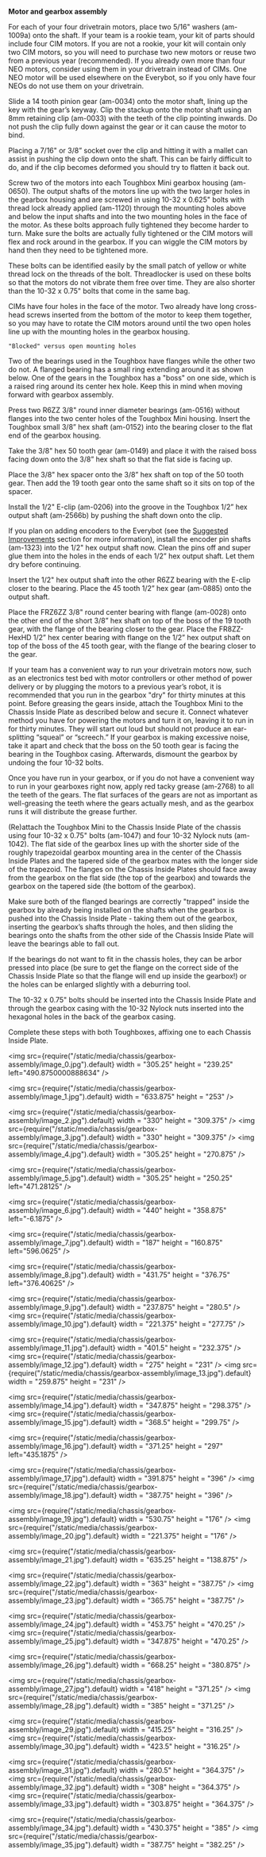 **Motor and gearbox assembly**

For each of your four drivetrain motors, place two 5/16" washers (am-1009a) onto the shaft. If your team is a rookie team, your kit of parts should include four CIM motors. If you are not a rookie, your kit will contain only two CIM motors, so you will need to purchase two new motors or reuse two from a previous year (recommended). If you already own more than four NEO motors, consider using them in your drivetrain instead of CIMs. One NEO motor will be used elsewhere on the Everybot, so if you only have four NEOs do not use them on your drivetrain.

Slide a 14 tooth pinion gear (am-0034) onto the motor shaft, lining up the key with the gear’s keyway. Clip the stackup onto the motor shaft using an 8mm retaining clip (am-0033) with the teeth of the clip pointing inwards. Do not push the clip fully down against the gear or it can cause the motor to bind.

Placing a 7/16" or 3/8” socket over the clip and hitting it with a mallet can assist in pushing the clip down onto the shaft. This can be fairly difficult to do, and if the clip becomes deformed you should try to flatten it back out.

Screw two of the motors into each Toughbox Mini gearbox housing (am-0650). The output shafts of the motors line up with the two larger holes in the gearbox housing and are screwed in using 10-32 x 0.625" bolts with thread lock already applied (am-1120) through the mounting holes above and below the input shafts and into the two mounting holes in the face of the motor. As these bolts approach fully tightened they become harder to turn. Make sure the bolts are actually fully tightened or the CIM motors will flex and rock around in the gearbox. If you can wiggle the CIM motors by hand then they need to be tightened more.

These bolts can be identified easily by the small patch of yellow or white thread lock on the threads of the bolt. Threadlocker is used on these bolts so that the motors do not vibrate them free over time. They are also shorter than the 10-32 x 0.75" bolts that come in the same bag.

CIMs have four holes in the face of the motor. Two already have long cross-head screws inserted from the bottom of the motor to keep them together, so you may have to rotate the CIM motors around until the two open holes line up with the mounting holes in the gearbox housing.

	"Blocked" versus open mounting holes

Two of the bearings used in the Toughbox have flanges while the other two do not. A flanged bearing has a small ring extending around it as shown below. One of the gears in the Toughbox has a "boss" on one side, which is a raised ring around its center hex hole. Keep this in mind when moving forward with gearbox assembly.

	

Press two R6ZZ 3/8" round inner diameter bearings (am-0516) without flanges into the two center holes of the Toughbox Mini housing. Insert the Toughbox small 3/8” hex shaft (am-0152) into the bearing closer to the flat end of the gearbox housing.

Take the 3/8" hex 50 tooth gear (am-0149) and place it with the raised boss facing down onto the 3/8” hex shaft so that the flat side is facing up.

Place the 3/8" hex spacer onto the 3/8” hex shaft on top of the 50 tooth gear. Then add the 19 tooth gear onto the same shaft so it sits on top of the spacer.

Install the 1/2" E-clip (am-0206) into the groove in the Toughbox 1/2” hex output shaft (am-2566b) by pushing the shaft down onto the clip.

  

If you plan on adding encoders to the Everybot (see the [Suggested Improvements](https://docs.google.com/document/d/1q2b-Aj2qL-e8q0LyJSA-Xj8--UgQs6mV6OJV3niVg_Q/edit#heading=h.tba20tcjnbex) section for more information), install the encoder pin shafts (am-1323) into the 1/2" hex output shaft now. Clean the pins off and super glue them into the holes in the ends of each 1/2” hex output shaft. Let them dry before continuing.

Insert the 1/2" hex output shaft into the other R6ZZ bearing with the E-clip closer to the bearing. Place the 45 tooth 1/2” hex gear (am-0885) onto the output shaft.

Place the FRZ6ZZ 3/8" round center bearing with flange (am-0028) onto the other end of the short 3/8” hex shaft on top of the boss of the 19 tooth gear, with the flange of the bearing closer to the gear. Place the FR8ZZ-HexHD 1/2” hex center bearing with flange on the 1/2” hex output shaft on top of the boss of the 45 tooth gear, with the flange of the bearing closer to the gear.

If your team has a convenient way to run your drivetrain motors now, such as an electronics test bed with motor controllers or other method of power delivery or by plugging the motors to a previous year’s robot, it is recommended that you run in the gearbox "dry" for thirty minutes at this point. Before greasing the gears inside, attach the Toughbox Mini to the Chassis Inside Plate as described below and secure it. Connect whatever method you have for powering the motors and turn it on, leaving it to run in for thirty minutes. They will start out loud but should not produce an ear-splitting “squeal” or “screech.” If your gearbox is making excessive noise, take it apart and check that the boss on the 50 tooth gear is facing the bearing in the Toughbox casing. Afterwards, dismount the gearbox by undoing the four 10-32 bolts.

Once you have run in your gearbox, or if you do not have a convenient way to run in your gearboxes right now, apply red tacky grease (am-2768) to all the teeth of the gears. The flat surfaces of the gears are not as important as well-greasing the teeth where the gears actually mesh, and as the gearbox runs it will distribute the grease further.

(Re)attach the Toughbox Mini to the Chassis Inside Plate of the chassis using four 10-32 x 0.75" bolts (am-1047) and four 10-32 Nylock nuts (am-1042). The flat side of the gearbox lines up with the shorter side of the roughly trapezoidal gearbox mounting area in the center of the Chassis Inside Plates and the tapered side of the gearbox mates with the longer side of the trapezoid. The flanges on the Chassis Inside Plates should face away from the gearbox on the flat side (the top of the gearbox) and towards the gearbox on the tapered side (the bottom of the gearbox).

Make sure both of the flanged bearings are correctly "trapped" inside the gearbox by already being installed on the shafts when the gearbox is pushed into the Chassis Inside Plate - taking them out of the gearbox, inserting the gearbox’s shafts through the holes, and then sliding the bearings onto the shafts from the other side of the Chassis Inside Plate will leave the bearings able to fall out.

If the bearings do not want to fit in the chassis holes, they can be arbor pressed into place (be sure to get the flange on the correct side of the Chassis Inside Plate so that the flange will end up inside the gearbox!) or the holes can be enlarged slightly with a deburring tool.

The 10-32 x 0.75" bolts should be inserted into the Chassis Inside Plate and through the gearbox casing with the 10-32 Nylock nuts inserted into the hexagonal holes in the back of the gearbox casing.

Complete these steps with both Toughboxes, affixing one to each Chassis Inside Plate.




<img src={require("/static/media/chassis/gearbox-assembly/image_0.jpg").default} width = "305.25" height = "239.25" left="490.8750000888634" />


<img src={require("/static/media/chassis/gearbox-assembly/image_1.jpg").default} width = "633.875" height = "253" />


<img src={require("/static/media/chassis/gearbox-assembly/image_2.jpg").default} width = "330" height = "309.375" />
<img src={require("/static/media/chassis/gearbox-assembly/image_3.jpg").default} width = "330" height = "309.375" />
<img src={require("/static/media/chassis/gearbox-assembly/image_4.jpg").default} width = "305.25" height = "270.875" />


<img src={require("/static/media/chassis/gearbox-assembly/image_5.jpg").default} width = "305.25" height = "250.25" left="471.28125" />


<img src={require("/static/media/chassis/gearbox-assembly/image_6.jpg").default} width = "440" height = "358.875" left="-6.1875" />


<img src={require("/static/media/chassis/gearbox-assembly/image_7.jpg").default} width = "187" height = "160.875" left="596.0625" />


<img src={require("/static/media/chassis/gearbox-assembly/image_8.jpg").default} width = "431.75" height = "376.75" left="376.40625" />


<img src={require("/static/media/chassis/gearbox-assembly/image_9.jpg").default} width = "237.875" height = "280.5" />
<img src={require("/static/media/chassis/gearbox-assembly/image_10.jpg").default} width = "221.375" height = "277.75" />


<img src={require("/static/media/chassis/gearbox-assembly/image_11.jpg").default} width = "401.5" height = "232.375" />
<img src={require("/static/media/chassis/gearbox-assembly/image_12.jpg").default} width = "275" height = "231" />
<img src={require("/static/media/chassis/gearbox-assembly/image_13.jpg").default} width = "259.875" height = "231" />


<img src={require("/static/media/chassis/gearbox-assembly/image_14.jpg").default} width = "347.875" height = "298.375" />
<img src={require("/static/media/chassis/gearbox-assembly/image_15.jpg").default} width = "368.5" height = "299.75" />


<img src={require("/static/media/chassis/gearbox-assembly/image_16.jpg").default} width = "371.25" height = "297" left="435.1875" />


<img src={require("/static/media/chassis/gearbox-assembly/image_17.jpg").default} width = "391.875" height = "396" />
<img src={require("/static/media/chassis/gearbox-assembly/image_18.jpg").default} width = "387.75" height = "396" />


<img src={require("/static/media/chassis/gearbox-assembly/image_19.jpg").default} width = "530.75" height = "176" />
<img src={require("/static/media/chassis/gearbox-assembly/image_20.jpg").default} width = "221.375" height = "176" />


<img src={require("/static/media/chassis/gearbox-assembly/image_21.jpg").default} width = "635.25" height = "138.875" />


<img src={require("/static/media/chassis/gearbox-assembly/image_22.jpg").default} width = "363" height = "387.75" />
<img src={require("/static/media/chassis/gearbox-assembly/image_23.jpg").default} width = "365.75" height = "387.75" />


<img src={require("/static/media/chassis/gearbox-assembly/image_24.jpg").default} width = "453.75" height = "470.25" />
<img src={require("/static/media/chassis/gearbox-assembly/image_25.jpg").default} width = "347.875" height = "470.25" />


<img src={require("/static/media/chassis/gearbox-assembly/image_26.jpg").default} width = "668.25" height = "380.875" />


<img src={require("/static/media/chassis/gearbox-assembly/image_27.jpg").default} width = "418" height = "371.25" />
<img src={require("/static/media/chassis/gearbox-assembly/image_28.jpg").default} width = "385" height = "371.25" />


<img src={require("/static/media/chassis/gearbox-assembly/image_29.jpg").default} width = "415.25" height = "316.25" />
<img src={require("/static/media/chassis/gearbox-assembly/image_30.jpg").default} width = "423.5" height = "316.25" />


<img src={require("/static/media/chassis/gearbox-assembly/image_31.jpg").default} width = "280.5" height = "364.375" />
<img src={require("/static/media/chassis/gearbox-assembly/image_32.jpg").default} width = "308" height = "364.375" />
<img src={require("/static/media/chassis/gearbox-assembly/image_33.jpg").default} width = "303.875" height = "364.375" />


<img src={require("/static/media/chassis/gearbox-assembly/image_34.jpg").default} width = "430.375" height = "385" />
<img src={require("/static/media/chassis/gearbox-assembly/image_35.jpg").default} width = "387.75" height = "382.25" />